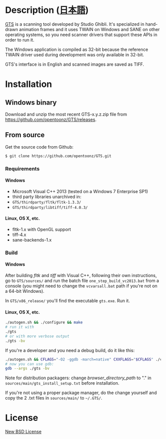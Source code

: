 # Description  ([日本語](./README.jp.md))

[GTS](https://opentoonz.github.io/e/index.html) is a scanning tool developed by Studio Ghibli. It's specialized in hand-drawn animation frames and it uses TWAIN on Windows and SANE on other operating systems, so you need scanner drivers that support these APIs in order to run it.

The Windows application is compiled as 32-bit because the reference TWAIN driver used during development was only available in 32-bit.

GTS's interface is in English and scanned images are saved as TIFF.

# Installation

## Windows binary

Download and unzip the most recent GTS-x.y.z.zip file from https://github.com/opentoonz/GTS/releases.

## From source

Get the source code from Github:
```sh
$ git clone https://github.com/opentoonz/GTS.git
```

### Requirements

#### Windows

* Microsoft Visual C++ 2013 (tested on a Windows 7 Enterprise SP1)
* third party libraries unarchived in:
 * `GTS/thirdparty/fltk/fltk-1.3.3/`
 * `GTS/thirdparty/libtiff/tiff-4.0.3/`

#### Linux, OS X, etc.

* fltk-1.x with OpenGL support
* tiff-4.x
* sane-backends-1.x

### Build

#### Windows

After building *fltk* and *tiff* with Visual C++, following their own instructions, go to `GTS/sources/` and run the batch file `one_step_build_vc2013.bat` from a console (you might need to change the `vcvarsall.bat` path if you're not on a 64-bit Windows).
  
In `GTS/x86_release/` you'll find the executable `gts.exe`. Run it.

#### Linux, OS X, etc.

```sh
./autogen.sh && ./configure && make
# run it with
./gts
# or with more verbose output
./gts -bv
```

If you're a developer and you need a debug build, do it like this:
```sh
./autogen.sh && CFLAGS="-O2 -ggdb -march=native" CXXFLAGS="$CFLAGS" ./configure && make -j8
# now you can use gdb:
gdb --args ./gts -bv
```

Note for distribution packagers: change *browser_directory_path* to "." in `sources/main/gts_install_setup.txt` before installation.

If you're not using a proper package manager, do the change yourself and copy the 2 .txt files in `sources/main/` to `~/.GTS/`.

# License

[New BSD License](LICENSE.txt)

